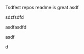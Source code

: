 Tsdfest repos readme is great asdf




sdzfsdfd


asdfasdfd


asdf

d


















































































































































































































